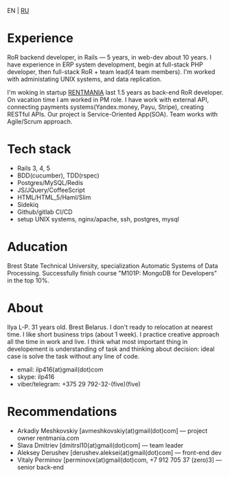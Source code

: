 EN | [RU](README_ru.md)

# Experience
RoR backend developer, in Rails — 5 years, in web-dev about 10 years. 
I have experience in ERP system development, begin at full-stack PHP developer,
then full-stack RoR + team lead(4 team members). I'm worked with administating UNIX systems, and data replication.

I'm woking in startup [RENTMANIA](http://rentmania.com) last 1.5 years as back-end RoR developer. On vacation time I am worked in PM role.
I have work with external API, connecting payments systems(Yandex.money, Payu, Stripe), creating RESTful APIs. 
Our project is Service-Oriented App(SOA). Team works with Agile/Scrum approach.

# Tech stack
* Rails 3, 4, 5
* BDD(cucumber), TDD(rspec)
* Postgres/MySQL/Redis
* JS/JQuery/CoffeeScript
* HTML/HTML_5/Haml/Slim
* Sidekiq
* Github/gitlab CI/CD
* setup UNIX systems, nginx/apache, ssh, postgres, mysql

# Aducation
Brest State Technical University, specialization Automatic Systems of Data Processing.
Successfully finish course "M101P: MongoDB for Developers" in the top 10%.

# About
Ilya L-P. 31 years old. Brest Belarus. 
I don't ready to relocation at nearest time.
I like short business trips (about 1 week). I practice creative approach all the time in work and live.
I think what most important thing in developement is understanding of task and thinking about decision: ideal case is solve the task without any line of code.
* email: ilp416(at)gmail(dot)com
* skype: ilp416
* viber/telegram: +375 29 792-32-(five)(five)

# Recommendations
* Arkadiy Meshkovskiy [avmeshkovskiy(at)gmail(dot)com] — project owner rentmania.com  
* Slava Dmitriev [dmitrsl10(at)gmail(dot)com] — team leader
* Aleksey Derushev [derushev.aleksei(at)gmail(dot)com] — front-end dev
* Vitaly Perminov [perminovx(at)gmail(dot)com, +7 912 705 37 (zero)3] — senior back-end
